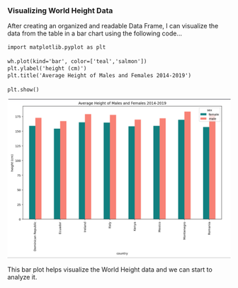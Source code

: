 ### Visualizing World Height Data
After creating an organized and readable Data Frame, I can visualize the data from the table in a bar chart using the following code...


```
import matplotlib.pyplot as plt

wh.plot(kind='bar', color=['teal','salmon'])
plt.ylabel('height (cm)')
plt.title('Average Height of Males and Females 2014-2019')

plt.show()
```

<img src="wh bar plot.png" width="800"/>

This bar plot helps visualize the World Height data and we can start to analyze it.
